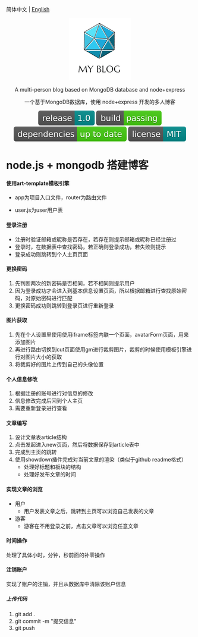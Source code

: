 简体中文 | [English](./README.zh-English.md) 

<div align="center">

![](https://github.com/welkin-qing/Node-mongoDB/blob/master/img/logo.png)

A multi-person blog based on MongoDB database and node+express

一个基于MongoDB数据库，使用 node+express 开发的多人博客

![](https://github.com/welkin-qing/Node-mongoDB/blob/master/img/release-1.0-darkcyan.svg)
![](https://github.com/welkin-qing/Node-mongoDB/blob/master/img/build-passing-brightgreen.svg)
![](https://github.com/welkin-qing/Node-mongoDB/blob/master/img/dependencies-up%20to%20date-brightgreen.svg)
![](https://github.com/welkin-qing/Node-mongoDB/blob/master/img/license-MIT-darkcyan.svg)

</div>

# node.js + mongodb 搭建博客

#### 使用art-template模板引擎

- app为项目入口文件，router为路由文件

- user.js为user用户表

#### 登录注册
- 注册时验证邮箱或昵称是否存在，若存在则提示邮箱或昵称已经注册过
- 登录时，在数据表中查找密码，若正确则登录成功，若失败则提示
- 登录成功则跳转到个人主页页面

#### 更换密码

1. 先判断两次的新密码是否相同，若不相同则提示用户
2. 因为登录成功才会进入到基本信息设置页面，所以根据邮箱进行查找原始密码，对原始密码进行匹配
3. 更换密码成功则跳转到登录页进行重新登录

#### 图片获取
1. 先在个人设置里使用使用iframe标签内联一个页面，avatarForm页面，用来添加图片
2. 再进行路由切换到cut页面使用gm进行裁剪图片，裁剪的时候使用模板引擎进行对图片大小的获取
3. 将裁剪好的图片上传到自己的头像位置

#### 个人信息修改
1. 根据注册的账号进行对信息的修改
2. 信息修改完成后回到个人主页
3. 需要重新登录进行查看

#### 文章编写
1. 设计文章表article结构
2. 点击发起进入new页面，然后将数据保存到article表中
3. 完成到主页的跳转
4. 使用showdown插件完成对当前文章的渲染（类似于github readme格式）
    - 处理好标题和板块的结构
    - 处理好发布文章的时间

#### 实现文章的浏览
- 用户
    * 用户发表文章之后，跳转到主页可以浏览自己发表的文章
- 游客
    * 游客在不用登录之前，点击文章可以浏览任意文章

#### 时间操作
处理了具体小时，分钟，秒前面的补零操作

#### 注销账户
实现了账户的注销，并且从数据库中清除该账户信息
##### 上传代码
1. git add .
2. git commit -m "提交信息"
3. git push

